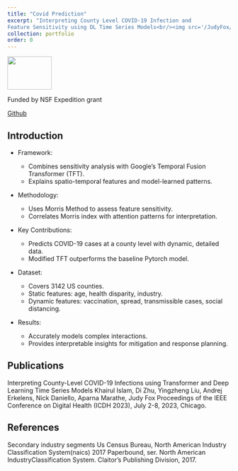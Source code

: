 ```yaml
---
title: "Covid Prediction"
excerpt: "Interpreting County Level COVID-19 Infection and
Feature Sensitivity using DL Time Series Models<br/><img src='/JudyFox/images/covid.png' width='100' height='75'>"
collection: portfolio
order: 0
---
```


<img src='/JudyFox/images/covid.png' width='100' height='75'>

Funded by NSF Expedition grant

[Github](https://github.com/Data-ScienceHub/gpce-covid)

## Introduction
* Framework:
  * Combines sensitivity analysis with Google’s Temporal Fusion Transformer (TFT).
  * Explains spatio-temporal features and model-learned patterns.

* Methodology:
  * Uses Morris Method to assess feature sensitivity.
  * Correlates Morris index with attention patterns for interpretation.

* Key Contributions:
  * Predicts COVID-19 cases at a county level with dynamic, detailed data.
  * Modified TFT outperforms the baseline Pytorch model.

* Dataset:
  * Covers 3142 US counties.
  * Static features: age, health disparity, industry.
  * Dynamic features: vaccination, spread, transmissible cases, social distancing.

* Results:
  * Accurately models complex interactions.
  * Provides interpretable insights for mitigation and response planning.

## Publications

Interpreting County-Level COVID-19 Infections using Transformer and Deep Learning Time Series Models 
Khairul Islam, Di Zhu, Yingzheng Liu, Andrej Erkelens, Nick Daniello, Aparna Marathe, Judy Fox 
Proceedings of the IEEE Conference on Digital Health (ICDH 2023), July 2-8, 2023, Chicago.

## References

Secondary industry segments
Us Census Bureau, North American Industry Classification System(naics) 2017 Paperbound, ser. North American IndustryClassification System. Claitor’s Publishing Division, 2017. 